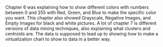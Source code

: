 Chapter 6 was explaining how to show different colors with numbers between 0 and 255 with Red, Green, and Blue to make the specific 
color you want. This chapter also showed Grayscale, Negative Images, and Empty Images for black and white pictures. A lot of chapter 7 
is different versions of data mining techniques, also explaining what clusters and centroids are. The data is supposed to lead up to 
showing how to make a virtualization chart to show to data in a better way.
